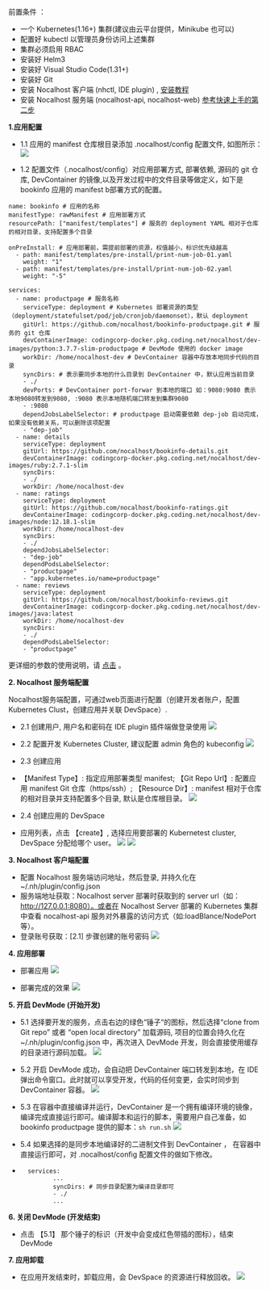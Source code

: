 前置条件 ：
 - 一个 Kubernetes(1.16+) 集群(建议由云平台提供，Minikube 也可以) 
 - 配置好 kubectl 以管理员身份访问上述集群
 - 集群必须启用 RBAC
 - 安装好 Helm3
 - 安装好 Visual Studio Code(1.31+)
 - 安装好 Git
 - 安装 Nocalhost 客户端 (nhctl, IDE plugin) , [安装教程](https://nocalhost.dev/installation/)
 - 安装 Nocalhost 服务端 (nocalhost-api, nocalhost-web)  [参考快速上手的第二步](https://nocalhost.dev/zh/getting-started/)

**1.应用配置**

 - 1.1 应用的 manifest 仓库根目录添加 .nocalhost/config 配置文件, 如图所示：
![](../assets/images/tutorials/tutorials-application-nocalhost-describe.png)

 - 1.2 配置文件（.nocalhost/config）对应用部署方式, 部署依赖, 源码的 git 仓库, DevContainer 的镜像,以及开发过程中的文件目录等做定义，如下是 bookinfo 应用的 manifest b部署方式的配置。

```
name: bookinfo # 应用的名称
manifestType: rawManifest # 应用部署方式
resourcePath: ["manifest/templates"] # 服务的 deployment YAML 相对于仓库的相对目录，支持配置多个目录 

onPreInstall: # 应用部署前，需提前部署的资源，权值越小，标识优先级越高
  - path: manifest/templates/pre-install/print-num-job-01.yaml
    weight: "1"
  - path: manifest/templates/pre-install/print-num-job-02.yaml
    weight: "-5"

services:
  - name: productpage # 服务名称
    serviceType: deployment # Kubernetes 部署资源的类型（deployment/statefulset/pod/job/cronjob/daemonset），默认 deployment
    gitUrl: https://github.com/nocalhost/bookinfo-productpage.git # 服务的 git 仓库
    devContainerImage: codingcorp-docker.pkg.coding.net/nocalhost/dev-images/python:3.7.7-slim-productpage # DevMode 使用的 docker image
    workDir: /home/nocalhost-dev # DevContainer 容器中存放本地同步代码的目录
    syncDirs: # 表示要同步本地的什么目录到 DevContainer 中，默认应用当前目录
    - ./
    devPorts: # DevContainer port-forwar 到本地的端口 如：9080:9080 表示 本地9080转发到9080, :9080 表示本地随机端口转发到集群9080
    - :9080
    dependJobsLabelSelector: # productpage 启动需要依赖 dep-job 启动完成，如果没有依赖关系，可以删除该项配置
    - "dep-job"
  - name: details
    serviceType: deployment
    gitUrl: https://github.com/nocalhost/bookinfo-details.git
    devContainerImage: codingcorp-docker.pkg.coding.net/nocalhost/dev-images/ruby:2.7.1-slim
    syncDirs:
    - ./
    workDir: /home/nocalhost-dev
  - name: ratings
    serviceType: deployment
    gitUrl: https://github.com/nocalhost/bookinfo-ratings.git
    devContainerImage: codingcorp-docker.pkg.coding.net/nocalhost/dev-images/node:12.18.1-slim
    workDir: /home/nocalhost-dev
    syncDirs:
    - ./
    dependJobsLabelSelector:
    - "dep-job"
    dependPodsLabelSelector:
    - "productpage"
    - "app.kubernetes.io/name=productpage"
  - name: reviews
    serviceType: deployment
    gitUrl: https://github.com/nocalhost/bookinfo-reviews.git
    devContainerImage: codingcorp-docker.pkg.coding.net/nocalhost/dev-images/java:latest
    workDir: /home/nocalhost-dev
    syncDirs:
    - ./
    dependPodsLabelSelector:
    - "productpage"
```
更详细的参数的使用说明，请 [点击](https://nocalhost.dev/References/nocalhost-config-yaml-spec/) 。


**2. Nocalhost 服务端配置**

Nocalhost服务端配置，可通过web页面进行配置（创建开发者账户，配置Kubernetes Clust，创建应用并关联 DevSpace）.
 - 2.1 创建用户, 用户名和密码在 IDE plugin 插件端做登录使用
![](../assets/images/tutorials/nocalhost-server-create-user.png)

 - 2.2 配置开发 Kubernetes Cluster, 建议配置 admin 角色的 kubeconfig 
![](../assets/images/tutorials/nocalhost-server-create-cluster.png)

 - 2.3 创建应用
 - 【Manifest Type】: 指定应用部署类型 manifest; 【Git Repo Url】: 配置应用 manifest Git 仓库（https/ssh）; 【Resource Dir】: manifest 相对于仓库的相对目录并支持配置多个目录, 默认是仓库根目录。
![](../assets/images/tutorials/nocalhost-server-create-application.png)

 - 2.4 创建应用的 DevSpace
 - 应用列表，点击 【create】, 选择应用要部署的 Kubernetest cluster, DevSpace 分配给哪个 user。 
![](../assets/images/tutorials/nocalhost-server-list-application.png)
![](../assets/images/tutorials/nocalhost-server-create-DevSpace.png)

**3. Nocalhost 客户端配置**
 - 配置 Nocalhost 服务端访问地址，然后登录, 并持久化在 ~/.nh/plugin/config.json
 - 服务端地址获取：Nocalhost server 部署时获取到的 server url（如：http://127.0.0.1:8080）。或者在 Nocalhost Server 部署的 Kubernetes 集群中查看 nocalhost-api 服务对外暴露的访问方式（如:loadBlance/NodePort等）。 
 - 登录账号获取：[2.1] 步骤创建的账号密码
![](../assets/images/tutorials/nocalhost-client-config.png)

**4. 应用部署**
 - 部署应用
![](../assets/images/tutorials/nocalhost-client-install-application.png)

 - 部署完成的效果
![](../assets/images/tutorials/nocalhost-client-install-application-success.png)


**5. 开启 DevMode (开始开发)**
 - 5.1 选择要开发的服务，点击右边的绿色“锤子“的图标，然后选择“clone from Git repo” 或者 “open local directory” 加载源码, 项目的位置会持久化在 ~/.nh/plugin/config.json 中，再次进入 DevMode 开发，则会直接使用缓存的目录进行源码加载。
![](../assets/images/tutorials/nocalhost-client-devmode-start.png)
 - 5.2 开启 DevMode 成功，会自动把 DevContainer 端口转发到本地，在 IDE 弹出命令窗口。此时就可以享受开发，代码的任何变更，会实时同步到 DevContainer 容器。
![](../assets/images/tutorials/nocalhost-client-devmode-start-success.png)

 - 5.3 在容器中直接编译并运行，DevContainer 是一个拥有编译环境的镜像，编译完成直接运行即可。编译脚本和运行的脚本，需要用户自己准备，如 bookinfo productpage 提供的脚本：```sh run.sh```
![](../assets/images/tutorials/nocalhost-client-devmode-compile-run.png)

 - 5.4 如果选择的是同步本地编译好的二进制文件到 DevContainer ， 在容器中直接运行即可，对 .nocalhost/config 配置文件的做如下修改。
 - ```
     services:
            ...
            syncDirs: # 同步目录配置为编译目录即可
            - ./
            ...
     ```

**6. 关闭 DevMode (开发结束)**
 - 点击 【5.1】 那个锤子的标识（开发中会变成红色带插的图标），结束 DevMode

**7. 应用卸载**
 - 在应用开发结束时，卸载应用，会 DevSpace 的资源进行释放回收。
![](../assets/images/tutorials/nocalhost-client-unintall-application.png)
